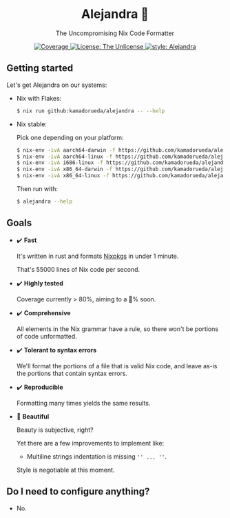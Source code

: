 <h1 align="center">Alejandra 💅</h2>

<p align="center">The Uncompromising Nix Code Formatter</p>

<p align="center">
  <a
    href="https://coveralls.io/github/kamadorueda/alejandra?branch=main"
  >
    <img
      alt="Coverage"
      src="https://coveralls.io/repos/github/kamadorueda/alejandra/badge.svg?branch=main"
    >
    </img>
  </a>
  <a
    href="https://github.com/kamadorueda/alejandra/blob/main/UNLICENSE"
  >
    <img
      alt="License: The Unlicense"
      src="https://img.shields.io/badge/license-The Unlicense-green.svg"
    >
  </a>
  <a
    href="https://github.com/kamadorueda/alejandra"
  >
    <img
      alt="style: Alejandra"
      src="https://img.shields.io/badge/code%20style-Alejandra-green.svg"
    >
  </a>
</p>

## Getting started

Let's get Alejandra on our systems:

- Nix with Flakes:

  ```bash
  $ nix run github:kamadorueda/alejandra -- --help
  ```

- Nix stable:

  Pick one depending on your platform:
  ```bash
  $ nix-env -ivA aarch64-darwin -f https://github.com/kamadorueda/alejandra/tarball/main
  $ nix-env -ivA aarch64-linux -f https://github.com/kamadorueda/alejandra/tarball/main
  $ nix-env -ivA i686-linux -f https://github.com/kamadorueda/alejandra/tarball/main
  $ nix-env -ivA x86_64-darwin -f https://github.com/kamadorueda/alejandra/tarball/main
  $ nix-env -ivA x86_64-linux -f https://github.com/kamadorueda/alejandra/tarball/main
  ```

  Then run with:

  ```bash
  $ alejandra --help
  ```

## Goals

- ✔️ **Fast**

  It's written in rust
  and formats [Nixpkgs](https://github.com/NixOS/nixpkgs)
  in under 1 minute.

  That's 55000 lines of Nix code per second.

- ✔️ **Highly tested**

  Coverage currently > 80%,
  aiming to a 💯% soon.

- ✔️ **Comprehensive**

  All elements in the Nix grammar have a rule,
  so there won't be portions of code unformatted.

- ✔️ **Tolerant to syntax errors**

  We'll format the portions of a file that is valid Nix code,
  and leave as-is the portions that contain syntax errors.

- ✔️ **Reproducible**

  Formatting many times yields the same results.

- 🚧 **Beautiful**

  Beauty is subjective, right?

  Yet there are a few improvements to implement like:
  - Multiline strings indentation is missing `'' ... ''`.

  Style is negotiable at this moment.

## Do I need to configure anything?

- No.
